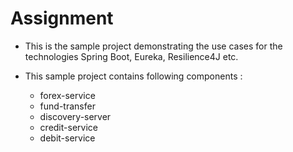 # Assignment

* This is the sample project demonstrating the use cases for the technologies Spring Boot, Eureka, Resilience4J etc.

* This sample project contains following components :
    * forex-service
    * fund-transfer
    * discovery-server
    * credit-service
    * debit-service